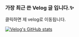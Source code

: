 ### 가장 최근 쓴 Velog 글 입니다.✨
클릭하면 제 velog로 이동됩니다.<br />

[![Velog's GitHub stats](https://velog-readme-stats.vercel.app/api?name=xodms1701)](https://velog.io/@xodms1701)

